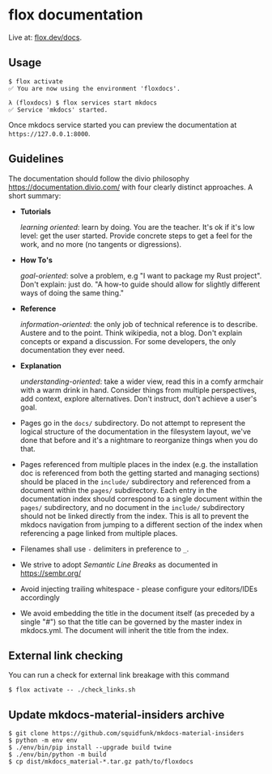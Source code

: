 # flox documentation

Live at: [flox.dev/docs](https://flox.dev/docs).

## Usage

```
$ flox activate
✅ You are now using the environment 'floxdocs'.

λ (floxdocs) $ flox services start mkdocs
✅ Service 'mkdocs' started.

```
Once mkdocs service started you can preview the documentation at
`https://127.0.0.1:8000`.


## Guidelines

The documentation should follow the divio philosophy
https://documentation.divio.com/ with four clearly distinct approaches. A short
summary:

* **Tutorials**

  *learning oriented*: learn by doing. You are the teacher. It's ok if it's low
  level: get the user started. Provide concrete steps to get a feel for the
  work, and no more (no tangents or digressions).

* **How To's**

  *goal-oriented*: solve a problem, e.g "I want to package my Rust project".
  Don't explain: just do. "A how-to guide should allow for slightly different
  ways of doing the same thing."

* **Reference**

  *information-oriented*: the only job of technical reference is to describe.
  Austere and to the point. Think wikipedia, not a blog. Don't explain concepts
  or expand a discussion. For some developers, the only documentation they ever
  need.

* **Explanation**

  *understanding-oriented*: take a wider view, read this in a comfy armchair
  with a warm drink in hand. Consider things from multiple perspectives, add
  context, explore alternatives. Don't instruct, don't achieve a user's goal.

* Pages go in the `docs/` subdirectory. Do not attempt to represent the logical
  structure of the documentation in the filesystem layout, we've done that
  before and it's a nightmare to reorganize things when you do that.

* Pages referenced from multiple places in the index (e.g. the installation doc
  is referenced from both the getting started and managing sections) should be
  placed in the `include/` subdirectory and referenced from a document within
  the `pages/` subdirectory. Each entry in the documentation index should
  correspond to a single document within the `pages/` subdirectory, and no
  document in the `include/` subdirectory should not be linked directly from
  the index. This is all to prevent the mkdocs navigation from jumping to a
  different section of the index when referencing a page linked from multiple
  places.

* Filenames shall use `-` delimiters in preference to `_`.

* We strive to adopt _Semantic Line Breaks_ as documented in https://sembr.org/

* Avoid injecting trailing whitespace - please configure your editors/IDEs
  accordingly

* We avoid embedding the title in the document itself (as preceded by a single
  "#") so that the title can be governed by the master index in mkdocs.yml.
  The document will inherit the title from the index.


## External link checking

You can run a check for external link breakage with this command

```
$ flox activate -- ./check_links.sh
```

## Update mkdocs-material-insiders archive

```
$ git clone https://github.com/squidfunk/mkdocs-material-insiders
$ python -m env env
$ ./env/bin/pip install --upgrade build twine
$ ./env/bin/python -m build
$ cp dist/mkdocs_material-*.tar.gz path/to/floxdocs
```
